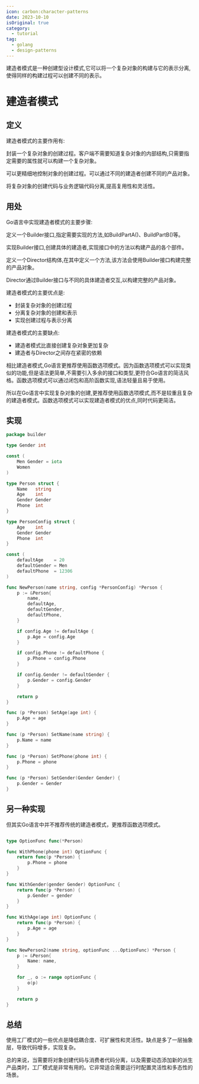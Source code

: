```yaml
---
icon: carbon:character-patterns
date: 2023-10-10
isOriginal: true
category:
  - tutorial
tag:
  - golang
  - design-patterns
---
```


建造者模式是一种创建型设计模式,它可以将一个复杂对象的构建与它的表示分离,使得同样的构建过程可以创建不同的表示。

<!-- more -->

# 建造者模式
 
## 定义

建造者模式的主要作用有:

封装一个复杂对象的创建过程。客户端不需要知道复杂对象的内部结构,只需要指定需要的属性就可以构建一个复杂对象。

可以更精细地控制对象的创建过程。可以通过不同的建造者创建不同的产品对象。

将复杂对象的创建代码与业务逻辑代码分离,提高复用性和灵活性。

## 用处

Go语言中实现建造者模式的主要步骤:

定义一个Builder接口,指定需要实现的方法,如BuildPartA()、BuildPartB()等。

实现Builder接口,创建具体的建造者,实现接口中的方法以构建产品的各个部件。

定义一个Director结构体,在其中定义一个方法,该方法会使用Builder接口构建完整的产品对象。

Director通过Builder接口与不同的具体建造者交互,以构建完整的产品对象。

建造者模式的主要优点是:

- 封装复杂对象的创建过程
- 分离复杂对象的创建和表示
- 实现创建过程与表示分离

建造者模式的主要缺点:

- 建造者模式比直接创建复杂对象更加复杂
- 建造者与Director之间存在紧密的依赖

相比建造者模式,Go语言更推荐使用函数选项模式。因为函数选项模式可以实现类似的功能,但是语法更简单,不需要引入多余的接口和类型,更符合Go语言的简洁风格。函数选项模式可以通过闭包和高阶函数实现,语法轻量且易于使用。

所以在Go语言中实现复杂对象的创建,更推荐使用函数选项模式,而不是较重且复杂的建造者模式。函数选项模式可以实现建造者模式的优点,同时代码更简洁。

## 实现

```go
package builder

type Gender int

const (
	Men Gender = iota
	Women
)

type Person struct {
	Name   string
	Age    int
	Gender Gender
	Phone  int
}

type PersonConfig struct {
	Age    int
	Gender Gender
	Phone  int
}

const (
	defaultAge    = 20
	defaultGender = Men
	defaultPhone  = 12306
)

func NewPerson(name string, config *PersonConfig) *Person {
	p := &Person{
		name,
		defaultAge,
		defaultGender,
		defaultPhone,
	}

	if config.Age != defaultAge {
		p.Age = config.Age
	}

	if config.Phone != defaultPhone {
		p.Phone = config.Phone
	}

	if config.Gender != defaultGender {
		p.Gender = config.Gender
	}

	return p
}

func (p *Person) SetAge(age int) {
	p.Age = age
}

func (p *Person) SetName(name string) {
	p.Name = name
}

func (p *Person) SetPhone(phone int) {
	p.Phone = phone
}

func (p *Person) SetGender(Gender Gender) {
	p.Gender = Gender
}
```

## 另一种实现

但其实Go语言中并不推荐传统的建造者模式，更推荐函数选项模式。

```go

type OptionFunc func(*Person)

func WithPhone(phone int) OptionFunc {
	return func(p *Person) {
		p.Phone = phone
	}
}

func WithGender(gender Gender) OptionFunc {
	return func(p *Person) {
		p.Gender = gender
	}
}

func WithAge(age int) OptionFunc {
	return func(p *Person) {
		p.Age = age
	}
}

func NewPerson2(name string, optionFunc ...OptionFunc) *Person {
	p := &Person{
		Name: name,
	}

	for _, o := range optionFunc {
		o(p)
	}

	return p
}
```

## 总结

使用工厂模式的一些优点是降低耦合度、可扩展性和灵活性。缺点是多了一层抽象层，导致代码增多，实现复杂。

总的来说，当需要将对象创建代码与消费者代码分离，以及需要动态添加新的派生产品类时，工厂模式是非常有用的。它非常适合需要运行时配置灵活性和多态性的场景。